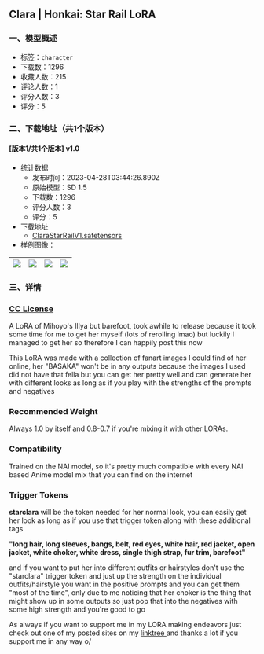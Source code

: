 ## Clara | Honkai: Star Rail LoRA
### 一、模型概述

- 标签：`character`
- 下载数：1296
- 收藏人数：215
- 评论人数：1
- 评分人数：3
- 评分：5

### 二、下载地址（共1个版本）

#### [版本1/共1个版本] v1.0

- 统计数据
  - 发布时间：2023-04-28T03:44:26.890Z
  - 原始模型：SD 1.5
  - 下载数：1296
  - 评分人数：3
  - 评分：5
- 下载地址
  - [ClaraStarRailV1.safetensors](https://civitai.com/api/download/models/57088)
- 样例图像：

| <img src="https://image.civitai.com/xG1nkqKTMzGDvpLrqFT7WA/e9bec8d8-d79d-4be0-ce16-cc10c846f000/width=450/619538.jpeg" /> | <img src="https://image.civitai.com/xG1nkqKTMzGDvpLrqFT7WA/baa2eb68-27cc-49a1-96f9-7efeaa17a300/width=450/619539.jpeg" /> | <img src="https://image.civitai.com/xG1nkqKTMzGDvpLrqFT7WA/8656f1ce-b22d-4dd3-c095-5256de1d2400/width=450/619540.jpeg" /> | <img src="https://image.civitai.com/xG1nkqKTMzGDvpLrqFT7WA/fd2a5b0f-a724-4a9c-0db3-a0b92ca2ca00/width=450/619541.jpeg" /> |
| ---- | ---- | ---- | ---- |


### 三、详情
<h3><a target="_blank" rel="ugc" href="https://mega.nz/file/qExmQBQA#9eyI78TMEJu8V4c84UWitrlDAjyqxrxSVc1D5ktb87k">CC License</a></h3><p>A LoRA of Mihoyo's Illya but barefoot, took awhile to release because it took some time for me to get her myself (lots of rerolling lmao) but luckily I managed to get her so therefore I can happily post this now</p><p></p><p>This LoRA was made with a collection of fanart images I could find of her online, her "BASAKA" won't be in any outputs because the images I used did not have that fella but you can get her pretty well and can generate her with different looks as long as if you play with the strengths of the prompts and negatives</p><p></p><h3>Recommended Weight</h3><p>Always 1.0 by itself and 0.8-0.7 if you're mixing it with other LORAs.</p><p></p><h3>Compatibility</h3><p>Trained on the NAI model, so it's pretty much compatible with every NAI based Anime model mix that you can find on the internet</p><p></p><h3>Trigger Tokens</h3><p><strong>starclara</strong> will be the token needed for her normal look, you can easily get her look as long as if you use that trigger token along with these additional tags</p><p><strong>"long hair, long sleeves, bangs, belt, red eyes, white hair, red jacket, open jacket, white choker, white dress, single thigh strap, fur trim, barefoot"</strong></p><p>and if you want to put her into different outfits or hairstyles don't use the "starclara" trigger token and just up the strength on the individual outfits/hairstyle you want in the positive prompts and you can get them "most of the time", only due to me noticing that her choker is the thing that might show up in some outputs so just pop that into the negatives with some high strength and you're good to go</p><p></p><p>As always if you want to support me in my LORA making endeavors just check out one of my posted sites on my <a target="_blank" rel="ugc" href="https://linktr.ee/anonymousm">linktree </a>and thanks a lot if you support me in any way o/</p>